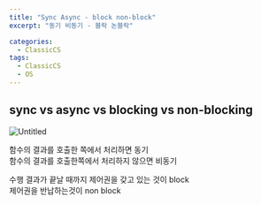 ```yaml
---
title: "Sync Async - block non-block"
excerpt: "동기 비동기 - 블락 논블락"

categories:
  - ClassicCS
tags:
  - ClassicCS
  - OS
---
```


## sync vs async vs blocking vs non-blocking

![Untitled](https://user-images.githubusercontent.com/34998051/68490164-d7a75980-028b-11ea-89c4-c30cbba74216.png)

함수의 결과를 호출한 쪽에서 처리하면 동기  
함수의 결과를 호출한쪽에서 처리하지 않으면 비동기  

수행 결과가 끝날 때까지 제어권을 갖고 있는 것이 block  
제어권을 반납하는것이 non block  
